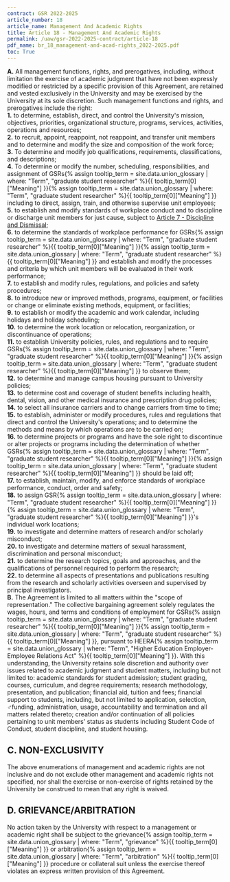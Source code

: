 ```yaml
---
contract: GSR 2022-2025
article_number: 18
article_name: Management And Academic Rights 
title: Article 18 - Management And Academic Rights 
permalink: /uaw/gsr-2022-2025-contract/article-18
pdf_name: br_18_management-and-acad-rights_2022-2025.pdf
toc: True
---
```



<div class="lvl1"><b>A.</b> All management functions, rights, and prerogatives, including, without limitation the exercise of academic judgment that have not been expressly modified or restricted by a specific provision of this Agreement, are retained and vested exclusively in the University and may be exercised by the University at its sole discretion. Such management functions and rights, and prerogatives include the right:</div>

<div class="lvl2"><b>1.</b> to determine, establish, direct, and control the University's mission, objectives, priorities, organizational structure, programs, services, activities, operations and resources;</div>
<div class="lvl2"><b>2.</b> to recruit, appoint, reappoint, not reappoint, and transfer unit members and to determine and modify the size and composition of the work force;</div>
<div class="lvl2"><b>3.</b> To determine and modify job qualifications, requirements, classifications, and descriptions;</div>
<div class="lvl2"><b>4.</b> To determine or modify the number, scheduling, responsibilities, and assignment of <span class="tooltip"><span class="tooltip">GSRs<span class="tooltip-text">{% assign tooltip_term = site.data.union_glossary | where: "Term", "graduate student researcher" %}{{ tooltip_term[0]["Meaning"] }}</span></span><span class="tooltip-text">{% assign tooltip_term = site.data.union_glossary | where: "Term", "graduate student researcher" %}{{ tooltip_term[0]["Meaning"] }}</span></span> including to direct, assign, train, and otherwise supervise unit employees;</div>
<div class="lvl2"><b>5.</b> to establish and modify standards of workplace conduct and to discipline or discharge unit members for just cause, subject to <a href="/uaw/gsr-2022-2025-contract/article-7">Article 7 - Discipline and Dismissal</a>;</div>
<div class="lvl2"><b>6.</b> to determine the standards of workplace performance for <span class="tooltip"><span class="tooltip">GSRs<span class="tooltip-text">{% assign tooltip_term = site.data.union_glossary | where: "Term", "graduate student researcher" %}{{ tooltip_term[0]["Meaning"] }}</span></span><span class="tooltip-text">{% assign tooltip_term = site.data.union_glossary | where: "Term", "graduate student researcher" %}{{ tooltip_term[0]["Meaning"] }}</span></span> and establish and modify the processes and criteria by which unit members will be evaluated in their work performance;</div>
<div class="lvl2"><b>7.</b> to establish and modify rules, regulations, and policies and safety procedures;</div>
<div class="lvl2"><b>8.</b> to introduce new or improved methods, programs, equipment, or facilities or change or eliminate existing methods, equipment, or facilities;</div>
<div class="lvl2"><b>9.</b> to establish or modify the academic and work calendar, including holidays and holiday scheduling;</div>
<div class="lvl2"><b>10.</b> to determine the work location or relocation, reorganization, or discontinuance of operations;</div>
<div class="lvl2"><b>11.</b> to establish University policies, rules, and regulations and to require <span class="tooltip"><span class="tooltip">GSRs<span class="tooltip-text">{% assign tooltip_term = site.data.union_glossary | where: "Term", "graduate student researcher" %}{{ tooltip_term[0]["Meaning"] }}</span></span><span class="tooltip-text">{% assign tooltip_term = site.data.union_glossary | where: "Term", "graduate student researcher" %}{{ tooltip_term[0]["Meaning"] }}</span></span> to observe them;</div>
<div class="lvl2"><b>12.</b> to determine and manage campus housing pursuant to University policies;</div>
<div class="lvl2"><b>13.</b> to determine cost and coverage of student benefits including health, dental, vision, and other medical insurance and prescription drug policies;</div>
<div class="lvl2"><b>14.</b> to select all insurance carriers and to change carriers from time to time;</div>
<div class="lvl2"><b>15.</b> to establish, administer or modify procedures, rules and regulations that direct and control the University's operations; and to determine the methods and means by which operations are to be carried on;</div>
<div class="lvl2"><b>16.</b> to determine projects or programs and have the sole right to discontinue or alter projects or programs including the determination of whether <span class="tooltip"><span class="tooltip">GSRs<span class="tooltip-text">{% assign tooltip_term = site.data.union_glossary | where: "Term", "graduate student researcher" %}{{ tooltip_term[0]["Meaning"] }}</span></span><span class="tooltip-text">{% assign tooltip_term = site.data.union_glossary | where: "Term", "graduate student researcher" %}{{ tooltip_term[0]["Meaning"] }}</span></span> should be laid off;</div>
<div class="lvl2"><b>17.</b> to establish, maintain, modify, and enforce standards of workplace performance, conduct, order and safety;</div>
<div class="lvl2"><b>18.</b> to assign <span class="tooltip"><span class="tooltip">GSR<span class="tooltip-text">{% assign tooltip_term = site.data.union_glossary | where: "Term", "graduate student researcher" %}{{ tooltip_term[0]["Meaning"] }}</span></span><span class="tooltip-text">{% assign tooltip_term = site.data.union_glossary | where: "Term", "graduate student researcher" %}{{ tooltip_term[0]["Meaning"] }}</span></span>'s individual work locations;</div>
<div class="lvl2"><b>19.</b> to investigate and determine matters of research and/or scholarly misconduct;</div>
<div class="lvl2"><b>20.</b> to investigate and determine matters of sexual harassment, discrimination and personal misconduct;</div>
<div class="lvl2"><b>21.</b> to determine the research topics, goals and approaches, and the qualifications of personnel required to perform the research;</div>
<div class="lvl2"><b>22.</b> to determine all aspects of presentations and publications resulting from the research and scholarly activities overseen and supervised by principal investigators.</div>
<div class="lvl1"><b>B.</b> The Agreement is limited to all matters within the "scope of representation." The collective bargaining agreement solely regulates the wages, hours, and terms and conditions of employment for <span class="tooltip"><span class="tooltip">GSRs<span class="tooltip-text">{% assign tooltip_term = site.data.union_glossary | where: "Term", "graduate student researcher" %}{{ tooltip_term[0]["Meaning"] }}</span></span><span class="tooltip-text">{% assign tooltip_term = site.data.union_glossary | where: "Term", "graduate student researcher" %}{{ tooltip_term[0]["Meaning"] }}</span></span>, pursuant to <span class="tooltip">HEERA<span class="tooltip-text">{% assign tooltip_term = site.data.union_glossary | where: "Term", "Higher Education Employer-Employee Relations Act" %}{{ tooltip_term[0]["Meaning"] }}</span></span>. With this understanding, the University retains sole discretion and authority over issues related to academic judgment and student matters, including but not limited to: academic standards for student admission; student grading, courses, curriculum, and degree requirements; research methodology, presentation, and publication; financial aid, tuition and fees; financial support to students, including, but not limited to application, selection, ♂funding, administration, usage, accountability and termination and all matters related thereto; creation and/or continuation of all policies pertaining to unit members' status as students including Student Code of Conduct, student discipline, and student housing.</div>

## C. NON-EXCLUSIVITY

The above enumerations of management and academic rights are not inclusive and do not exclude other management and academic rights not specified, nor shall the exercise or non-exercise of rights retained by the University be construed to mean that any right is waived.

## D. GRIEVANCE/ARBITRATION

No action taken by the University with respect to a management or academic right shall be subject to the <span class="tooltip">grievance<span class="tooltip-text">{% assign tooltip_term = site.data.union_glossary | where: "Term", "grievance" %}{{ tooltip_term[0]["Meaning"] }}</span></span> or <span class="tooltip">arbitration<span class="tooltip-text">{% assign tooltip_term = site.data.union_glossary | where: "Term", "arbitration" %}{{ tooltip_term[0]["Meaning"] }}</span></span> procedure or collateral suit unless the exercise thereof violates an express written provision of this Agreement.


